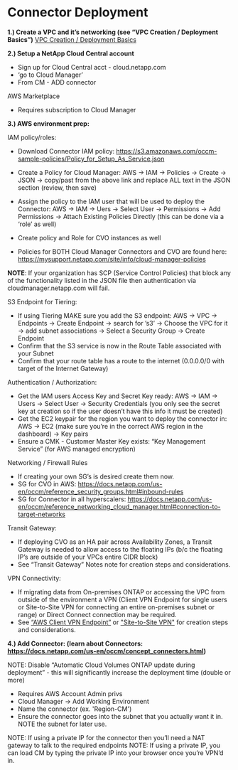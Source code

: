 # Connector Deployment

**1.) Create a VPC and it’s networking (see “VPC Creation / Deployment Basics”)**
[VPC Creation / Deployment Basics](/AWS/VPC_Creation_Deployment_Basics.md#vpc-creation-deployment-basics)

**2.) Setup a NetApp Cloud Central account**

- Sign up for Cloud Central acct - cloud.netapp.com
- ‘go to Cloud Manager’
- From CM - ADD connector

AWS Marketplace

- Requires subscription to Cloud Manager

**3.) AWS environment prep:**

IAM policy/roles:

- Download Connector IAM policy: https://s3.amazonaws.com/occm-sample-policies/Policy_for_Setup_As_Service.json
- Create a Policy for Cloud Manager: AWS -> IAM -> Policies -> Create -> JSON -> copy/past from the above link and replace ALL text in the JSON section (review, then save)

- Assign the policy to the IAM user that will be used to deploy the Connector: AWS -> IAM -> Uers -> Select User -> Permissions -> Add Permissions -> Attach Existing Policies Directly (this can be done via a ‘role’ as well)
- Create policy and Role for CVO instances as well
- Policies for BOTH Cloud Manager Connectors and CVO are found here: https://mysupport.netapp.com/site/info/cloud-manager-policies

**NOTE**: If your organization has SCP (Service Control Policies) that block any of the functionality listed in the JSON file then authentication via cloudmanager.netapp.com will fail.

S3 Endpoint for Tiering:

- If using Tiering MAKE sure you add the S3 endpoint: AWS -> VPC -> Endpoints -> Create Endpoint -> search for ’s3’ -> Choose the VPC for it -> add subnet associations -> Select a Security Group -> Create Endpoint
- Confirm that the S3 service is now in the Route Table associated with your Subnet
- Confirm that your route table has a route to the internet (0.0.0.0/0 with target of the Internet Gateway)

Authentication / Authorization:

- Get the IAM users Access Key and Secret Key ready: AWS -> IAM -> Users -> Select User -> Security Credentials (you only see the secret key at creation so if the user doesn’t have this info it must be created)
- Get the EC2 keypair for the region you want to deploy the connector in: AWS -> EC2 (make sure you’re in the correct AWS region in the dashboard) -> Key pairs
- Ensure a CMK - Customer Master Key exists: “Key Management Service” (for AWS managed encryption)

Networking / Firewall Rules

- If creating your own SG’s is desired create them now.
- SG for CVO in AWS: https://docs.netapp.com/us-en/occm/reference_security_groups.html#inbound-rules
- SG for Connector in all hyperscalers: https://docs.netapp.com/us-en/occm/reference_networking_cloud_manager.html#connection-to-target-networks

Transit Gateway:

- If deploying CVO as an HA pair across Availability Zones, a Transit Gateway is needed to allow access to the floating IPs (b/c the floating IP’s are outside of your VPCs entire CIDR block)
- See “Transit Gateway” Notes note for creation steps and considerations.

VPN Connectivity:

- If migrating data from On-premises ONTAP or accessing the VPC from outside of the environment a VPN (Client VPN Endpoint for single users or Site-to-Site VPN for connecting an entire on-premises subnet or range) or Direct Connect connection may be required.
- See [“AWS Client VPN Endpoint”](/AWS/Client_VPN_Endpoint.md#client-vpn-endpoint) or ["Site-to-Site VPN"](/AWS/Site-to-Site_VPN.md#site-to-site-vpn) for creation steps and considerations.

**4.) Add Connector: (learn about Connectors: https://docs.netapp.com/us-en/occm/concept_connectors.html)**

NOTE: Disable “Automatic Cloud Volumes ONTAP update during deployment” - this will significantly increase the deployment time (double or more)

- Requires AWS Account Admin privs
- Cloud Manager -> Add Working Environment
- Name the connector (ex. 'Region-CM')
- Ensure the connector goes into the subnet that you actually want it in.  NOTE the subnet for later use.

NOTE: If using a private IP for the connector then you’ll need a NAT gateway to talk to the required endpoints
NOTE: If using a private IP, you can load CM by typing the private IP into your browser once you’re VPN’d in.
